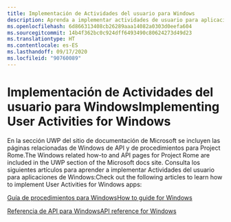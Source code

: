 ```yaml
---
title: Implementación de Actividades del usuario para Windows
description: Aprenda a implementar actividades de usuario para aplicaciones de Windows.
ms.openlocfilehash: 6d866313408cb26289aaa14082a0303d0eefa604
ms.sourcegitcommit: 14b4f362bc0c924dff6493490c80624273d49d23
ms.translationtype: HT
ms.contentlocale: es-ES
ms.lasthandoff: 09/17/2020
ms.locfileid: "90760089"
---
```

# <a name="implementing-user-activities-for-windows"></a><span data-ttu-id="18253-103">Implementación de Actividades del usuario para Windows</span><span class="sxs-lookup"><span data-stu-id="18253-103">Implementing User Activities for Windows</span></span>

<span data-ttu-id="18253-104">En la sección UWP del sitio de documentación de Microsoft se incluyen las páginas relacionadas de Windows de API y de procedimientos para Project Rome.</span><span class="sxs-lookup"><span data-stu-id="18253-104">The Windows related how-to and API pages for Project Rome are included in the UWP section of the Microsoft docs site.</span></span> <span data-ttu-id="18253-105">Consulta los siguientes artículos para aprender a implementar Actividades del usuario para aplicaciones de Windows:</span><span class="sxs-lookup"><span data-stu-id="18253-105">Check out the following articles to learn how to implement User Activities for Windows apps:</span></span>

[<span data-ttu-id="18253-106">Guía de procedimientos para Windows</span><span class="sxs-lookup"><span data-stu-id="18253-106">How to guide for Windows</span></span>](https://docs.microsoft.com/windows/uwp/launch-resume/useractivities)

[<span data-ttu-id="18253-107">Referencia de API para Windows</span><span class="sxs-lookup"><span data-stu-id="18253-107">API reference for Windows</span></span>](https://docs.microsoft.com/uwp/api/windows.applicationmodel.useractivities)